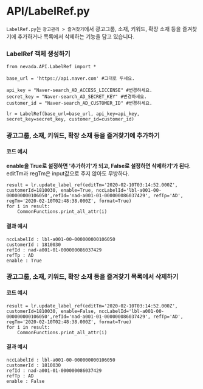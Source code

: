 # API/LabelRef.py

`LabelRef.py`는 `광고관리 > 즐겨찾기`에서 광고그룹, 소재, 키워드, 확장 소재 등을 즐겨찾기에 추가하거나 목록에서 삭제하는 기능을 담고 있습니다. <br>


### LabelRef 객체 생성하기
	from nevada.API.LabelRef import *

	base_url = 'https://api.naver.com' #그대로 두세요.

	api_key = "Naver-search_AD_ACCESS_LICCENSE" #변경하세요.
	secret_key = "Naver-search_AD_SECRET_KEY" #변경하세요.
	customer_id = "Naver-search_AD_CUSTOMER_ID" #변경하세요.

	lr = LabelRef(base_url=base_url, api_key=api_key, secret_key=secret_key, customer_id=customer_id)


### 광고그룹, 소재, 키워드, 확장 소재 등을 즐겨찾기에 추가하기
#### 코드 예시
**enable을 True로 설정하면 '추가하기'가 되고, False로 설정하면 삭제하기'가 된다.** <br>
editTm과 regTm은 input값으로 주지 않아도 무방하다. <br>

    result = lr.update_label_ref(editTm='2020-02-10T03:14:52.000Z', customerId=1810030, enable=True, nccLabelId='lbl-a001-00-000000000106050',refId='nad-a001-01-000000086037429', refTp='AD', regTm='2020-02-10T02:48:38.000Z', format=True)
    for i in result:
        CommonFunctions.print_all_attr(i)

#### 결과 예시
	nccLabelId : lbl-a001-00-000000000106050
	customerId : 1810030
	refId : nad-a001-01-000000086037429
	refTp : AD
	enable : True
	
### 광고그룹, 소재, 키워드, 확장 소재 등을 즐겨찾기 목록에서 삭제하기
#### 코드 예시
    result = lr.update_label_ref(editTm='2020-02-10T03:14:52.000Z', customerId=1810030, enable=False, nccLabelId='lbl-a001-00-000000000106050',refId='nad-a001-01-000000086037429', refTp='AD', regTm='2020-02-10T02:48:38.000Z', format=True)
    for i in result:
        CommonFunctions.print_all_attr(i)


#### 결과 예시
	nccLabelId : lbl-a001-00-000000000106050
	customerId : 1810030
	refId : nad-a001-01-000000086037429
	refTp : AD
	enable : False